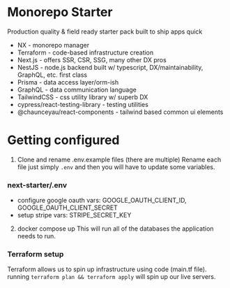 # Monorepo Starter

Production quality & field ready starter pack built to ship apps quick

- NX - monorepo manager
- Terraform - code-based infrastructure creation
- Next.js - offers SSR, CSR, SSG, many other DX pros
- NestJS - node.js backend built w/ typescript, DX/maintainability, GraphQL, etc. first class
- Prisma - data access layer/orm-ish
- GraphQL - data communication language
- TailwindCSS - css utility library w/ superb DX
- cypress/react-testing-library - testing utilities
- @chaunceyau/react-components - tailwind based common ui elements

# Getting configured

1. Clone and rename .env.example files (there are multiple)
Rename each file just simply `.env` and then you will have to update some variables.

### next-starter/.env
- configure google oauth
  vars: GOOGLE_OAUTH_CLIENT_ID, GOOGLE_OAUTH_CLIENT_SECRET
- setup stripe
  vars: STRIPE_SECRET_KEY

2. docker compose up
This will run all of the databases the application needs to run.

### Terraform setup
Terraform allows us to spin up infrastructure using code (main.tf file). running `terraform plan && terraform apply` will spin up our live servers.